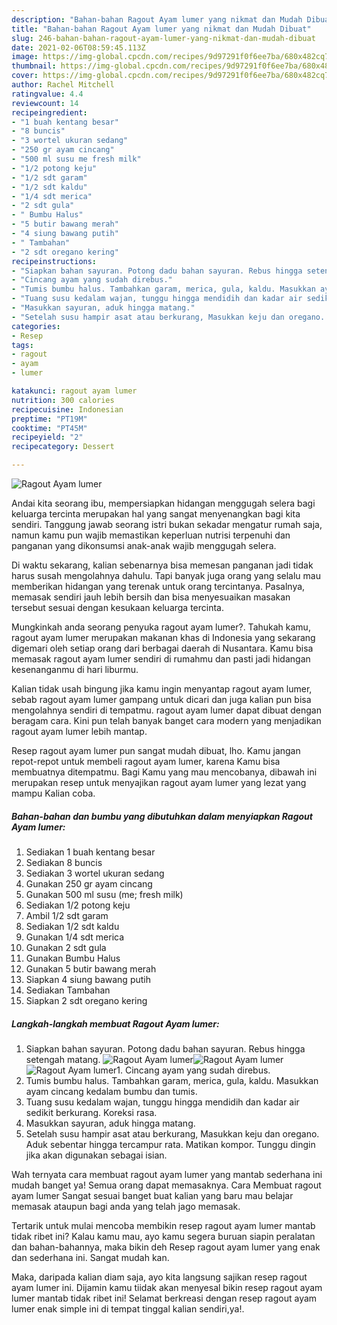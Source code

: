 ```yaml
---
description: "Bahan-bahan Ragout Ayam lumer yang nikmat dan Mudah Dibuat"
title: "Bahan-bahan Ragout Ayam lumer yang nikmat dan Mudah Dibuat"
slug: 246-bahan-bahan-ragout-ayam-lumer-yang-nikmat-dan-mudah-dibuat
date: 2021-02-06T08:59:45.113Z
image: https://img-global.cpcdn.com/recipes/9d97291f0f6ee7ba/680x482cq70/ragout-ayam-lumer-foto-resep-utama.jpg
thumbnail: https://img-global.cpcdn.com/recipes/9d97291f0f6ee7ba/680x482cq70/ragout-ayam-lumer-foto-resep-utama.jpg
cover: https://img-global.cpcdn.com/recipes/9d97291f0f6ee7ba/680x482cq70/ragout-ayam-lumer-foto-resep-utama.jpg
author: Rachel Mitchell
ratingvalue: 4.4
reviewcount: 14
recipeingredient:
- "1 buah kentang besar"
- "8 buncis"
- "3 wortel ukuran sedang"
- "250 gr ayam cincang"
- "500 ml susu me fresh milk"
- "1/2 potong keju"
- "1/2 sdt garam"
- "1/2 sdt kaldu"
- "1/4 sdt merica"
- "2 sdt gula"
- " Bumbu Halus"
- "5 butir bawang merah"
- "4 siung bawang putih"
- " Tambahan"
- "2 sdt oregano kering"
recipeinstructions:
- "Siapkan bahan sayuran. Potong dadu bahan sayuran. Rebus hingga setengah matang."
- "Cincang ayam yang sudah direbus."
- "Tumis bumbu halus. Tambahkan garam, merica, gula, kaldu. Masukkan ayam cincang kedalam bumbu dan tumis."
- "Tuang susu kedalam wajan, tunggu hingga mendidih dan kadar air sedikit berkurang. Koreksi rasa."
- "Masukkan sayuran, aduk hingga matang."
- "Setelah susu hampir asat atau berkurang, Masukkan keju dan oregano. Aduk sebentar hingga tercampur rata. Matikan kompor. Tunggu dingin jika akan digunakan sebagai isian."
categories:
- Resep
tags:
- ragout
- ayam
- lumer

katakunci: ragout ayam lumer 
nutrition: 300 calories
recipecuisine: Indonesian
preptime: "PT19M"
cooktime: "PT45M"
recipeyield: "2"
recipecategory: Dessert

---
```



![Ragout Ayam lumer](https://img-global.cpcdn.com/recipes/9d97291f0f6ee7ba/680x482cq70/ragout-ayam-lumer-foto-resep-utama.jpg)

Andai kita seorang ibu, mempersiapkan hidangan menggugah selera bagi keluarga tercinta merupakan hal yang sangat menyenangkan bagi kita sendiri. Tanggung jawab seorang istri bukan sekadar mengatur rumah saja, namun kamu pun wajib memastikan keperluan nutrisi terpenuhi dan panganan yang dikonsumsi anak-anak wajib menggugah selera.

Di waktu  sekarang, kalian sebenarnya bisa memesan panganan jadi tidak harus susah mengolahnya dahulu. Tapi banyak juga orang yang selalu mau memberikan hidangan yang terenak untuk orang tercintanya. Pasalnya, memasak sendiri jauh lebih bersih dan bisa menyesuaikan masakan tersebut sesuai dengan kesukaan keluarga tercinta. 



Mungkinkah anda seorang penyuka ragout ayam lumer?. Tahukah kamu, ragout ayam lumer merupakan makanan khas di Indonesia yang sekarang digemari oleh setiap orang dari berbagai daerah di Nusantara. Kamu bisa memasak ragout ayam lumer sendiri di rumahmu dan pasti jadi hidangan kesenanganmu di hari liburmu.

Kalian tidak usah bingung jika kamu ingin menyantap ragout ayam lumer, sebab ragout ayam lumer gampang untuk dicari dan juga kalian pun bisa mengolahnya sendiri di tempatmu. ragout ayam lumer dapat dibuat dengan beragam cara. Kini pun telah banyak banget cara modern yang menjadikan ragout ayam lumer lebih mantap.

Resep ragout ayam lumer pun sangat mudah dibuat, lho. Kamu jangan repot-repot untuk membeli ragout ayam lumer, karena Kamu bisa membuatnya ditempatmu. Bagi Kamu yang mau mencobanya, dibawah ini merupakan resep untuk menyajikan ragout ayam lumer yang lezat yang mampu Kalian coba.

<!--inarticleads1-->

##### Bahan-bahan dan bumbu yang dibutuhkan dalam menyiapkan Ragout Ayam lumer:

1. Sediakan 1 buah kentang besar
1. Sediakan 8 buncis
1. Sediakan 3 wortel ukuran sedang
1. Gunakan 250 gr ayam cincang
1. Gunakan 500 ml susu (me; fresh milk)
1. Sediakan 1/2 potong keju
1. Ambil 1/2 sdt garam
1. Sediakan 1/2 sdt kaldu
1. Gunakan 1/4 sdt merica
1. Gunakan 2 sdt gula
1. Gunakan  Bumbu Halus
1. Gunakan 5 butir bawang merah
1. Siapkan 4 siung bawang putih
1. Sediakan  Tambahan
1. Siapkan 2 sdt oregano kering




<!--inarticleads2-->

##### Langkah-langkah membuat Ragout Ayam lumer:

1. Siapkan bahan sayuran. Potong dadu bahan sayuran. Rebus hingga setengah matang.
<img src="https://img-global.cpcdn.com/steps/f723de1b9d268473/160x128cq70/ragout-ayam-lumer-langkah-memasak-1-foto.jpg" alt="Ragout Ayam lumer"><img src="https://img-global.cpcdn.com/steps/eb54c2a00d0e9342/160x128cq70/ragout-ayam-lumer-langkah-memasak-1-foto.jpg" alt="Ragout Ayam lumer"><img src="https://img-global.cpcdn.com/steps/eb748c8ac3c25dad/160x128cq70/ragout-ayam-lumer-langkah-memasak-1-foto.jpg" alt="Ragout Ayam lumer">1. Cincang ayam yang sudah direbus.
1. Tumis bumbu halus. Tambahkan garam, merica, gula, kaldu. Masukkan ayam cincang kedalam bumbu dan tumis.
1. Tuang susu kedalam wajan, tunggu hingga mendidih dan kadar air sedikit berkurang. Koreksi rasa.
1. Masukkan sayuran, aduk hingga matang.
1. Setelah susu hampir asat atau berkurang, Masukkan keju dan oregano. Aduk sebentar hingga tercampur rata. Matikan kompor. Tunggu dingin jika akan digunakan sebagai isian.




Wah ternyata cara membuat ragout ayam lumer yang mantab sederhana ini mudah banget ya! Semua orang dapat memasaknya. Cara Membuat ragout ayam lumer Sangat sesuai banget buat kalian yang baru mau belajar memasak ataupun bagi anda yang telah jago memasak.

Tertarik untuk mulai mencoba membikin resep ragout ayam lumer mantab tidak ribet ini? Kalau kamu mau, ayo kamu segera buruan siapin peralatan dan bahan-bahannya, maka bikin deh Resep ragout ayam lumer yang enak dan sederhana ini. Sangat mudah kan. 

Maka, daripada kalian diam saja, ayo kita langsung sajikan resep ragout ayam lumer ini. Dijamin kamu tiidak akan menyesal bikin resep ragout ayam lumer mantab tidak ribet ini! Selamat berkreasi dengan resep ragout ayam lumer enak simple ini di tempat tinggal kalian sendiri,ya!.

